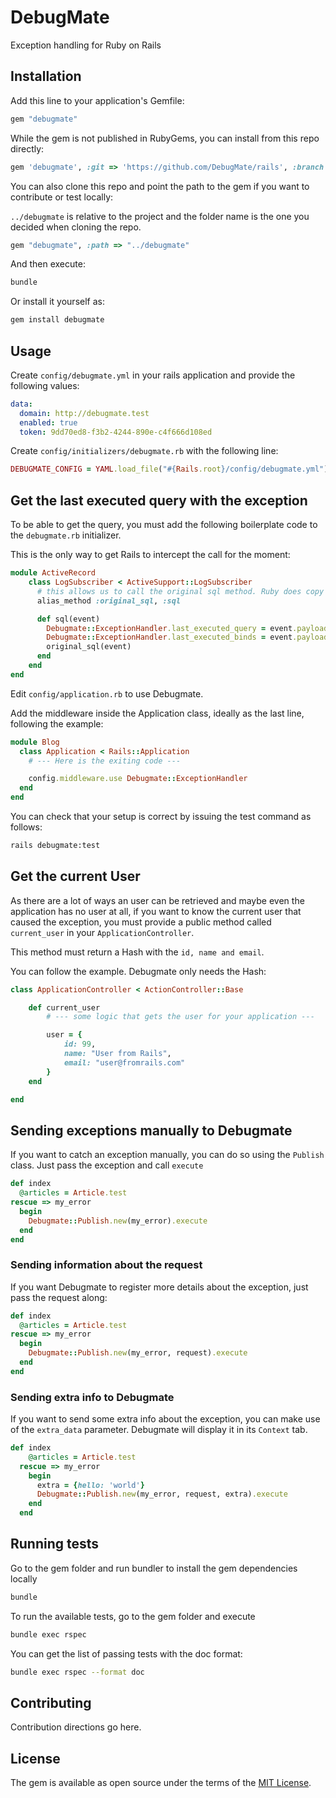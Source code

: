 # DebugMate
Exception handling for Ruby on Rails

## Installation
Add this line to your application's Gemfile:

```ruby
gem "debugmate"
```

While the gem is not published in RubyGems, you can install from this repo directly:

```ruby
gem 'debugmate', :git => 'https://github.com/DebugMate/rails', :branch => 'main'
```

You can also clone this repo and point the path to the gem if you want to contribute or test locally:

`../debugmate` is relative to the project and the folder name is the one you decided when cloning the repo.

```ruby
gem "debugmate", :path => "../debugmate"
```

And then execute:
```bash
bundle
```

Or install it yourself as:
```bash
gem install debugmate
```

## Usage
Create `config/debugmate.yml` in your rails application and provide the following values:

```yaml
data:
  domain: http://debugmate.test
  enabled: true
  token: 9dd70ed8-f3b2-4244-890e-c4f666d108ed
```

Create `config/initializers/debugmate.rb` with the following line:

```ruby
DEBUGMATE_CONFIG = YAML.load_file("#{Rails.root}/config/debugmate.yml")
```

## Get the last executed query with the exception

To be able to get the query, you must add the following boilerplate code to the `debugmate.rb` initializer.

This is the only way to get Rails to intercept the call for the moment:

```ruby
module ActiveRecord
    class LogSubscriber < ActiveSupport::LogSubscriber
      # this allows us to call the original sql method. Ruby does copy the original method on the fly
      alias_method :original_sql, :sql

      def sql(event)
        Debugmate::ExceptionHandler.last_executed_query = event.payload[:sql] if DEBUGMATE_CONFIG['data']['enabled'] === true
        Debugmate::ExceptionHandler.last_executed_binds = event.payload[:binds] if DEBUGMATE_CONFIG['data']['enabled'] === true
        original_sql(event)
      end
    end
end
```

Edit `config/application.rb` to use Debugmate.

Add the middleware inside the Application class, ideally as the last line, following the example:

```ruby
module Blog
  class Application < Rails::Application
    # --- Here is the exiting code ---

    config.middleware.use Debugmate::ExceptionHandler
  end
end
```

You can check that your setup is correct by issuing the test command as follows:

```bash
rails debugmate:test
```

## Get the current User

As there are a lot of ways an user can be retrieved and maybe even the application has no user at all, if you want
to know the current user that caused the exception, you must provide a public method called `current_user` in your
`ApplicationController`.

This method must return a Hash with the `id, name and email`.

You can follow the example. Debugmate only needs the Hash:

```ruby
class ApplicationController < ActionController::Base

    def current_user
        # --- some logic that gets the user for your application ---

        user = {
            id: 99,
            name: "User from Rails",
            email: "user@fromrails.com"
        }
    end

end
```

## Sending exceptions manually to Debugmate

If you want to catch an exception manually, you can do so using the `Publish` class. Just pass the exception and call
`execute`

```ruby
def index
  @articles = Article.test
rescue => my_error
  begin
    Debugmate::Publish.new(my_error).execute
  end
end
```

### Sending information about the request

If you want Debugmate to register more details about the exception, just pass the request along:

```ruby
def index
  @articles = Article.test
rescue => my_error
  begin
    Debugmate::Publish.new(my_error, request).execute
  end
end
```

### Sending extra info to Debugmate

If you want to send some extra info about the exception, you can make use of the `extra_data` parameter. Debugmate will
display it in its `Context` tab.

```ruby
def index
    @articles = Article.test
  rescue => my_error
    begin
      extra = {hello: 'world'}
      Debugmate::Publish.new(my_error, request, extra).execute
    end
  end
```

## Running tests

Go to the gem folder and run bundler to install the gem dependencies locally
```bash
bundle
```

To run the available tests, go to the gem folder and execute
```bash
bundle exec rspec
```

You can get the list of passing tests with the doc format:
```bash
bundle exec rspec --format doc
```

## Contributing
Contribution directions go here.

## License
The gem is available as open source under the terms of the [MIT License](https://opensource.org/licenses/MIT).
